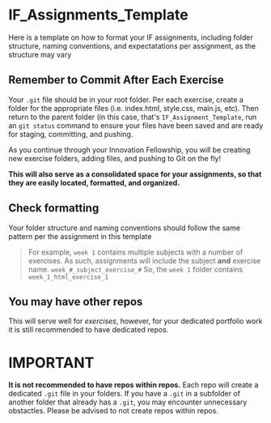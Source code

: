 # IF_Assignments_Template
Here is a template on how to format your IF assignments, including folder structure, naming conventions, and expectatations per assignment, as the structure may vary

## Remember to Commit After Each Exercise
Your `.git` file should be in your root folder. Per each exercise, create a folder for the appropriate files (i.e. index.html, style.css, main.js, etc). Then return to the parent folder (in this case, that's `IF_Assignment_Template`, run an `git status` command to ensure your files have been saved and are ready for staging, committing, and pushing.

As you continue through your Innovation Fellowship, you will be creating new exercise folders, adding files, and pushing to Git on the fly!

**This will also serve as a consolidated space for your assignments, so that they are easily located, formatted, and organized.**

## Check formatting
Your folder structure and naming conventions should follow the same pattern per the assignment in this template

> For example, `week 1` contains multiple subjects with a number of exercises. As such, assignments will include the subject **and** exercise name.
> `week_#_subject_exercise_#`
>So, the `week 1` folder contains `week_1_html_exercise_1`

## You may have other repos
This will serve well for *exercises*, however, for your dedicated portfolio work it is still recommended to have dedicated repos.

# IMPORTANT
**It is not recommended to have repos within repos.** Each repo will create a dedicated `.git` file in your folders. If you have a `.git` in a subfolder of another folder that already has a `.git`, you may encounter unnecessary obstactles. Please be advised to not create repos within repos.
